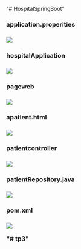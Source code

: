 "# HospitalSpringBoot" 

<h3>application.properities<h3>
<img src="capture/application.properities.png">

<h3>hospitalApplication<h3>
<img src="capture/hospitalApplication.java.png">

<h3>pageweb<h3>
<img src="capture/pageweb.png">

<h3>apatient.html<h3>
<img src="capture/patient.html.png">

<h3>patientcontroller<h3>
<img src="capture/patientcontroller.png">

<h3>patientRepository.java<h3>
<img src="capture/patientRepository.java.png">

<h3>pom.xml<h3>
<img src="capture/pom.xml.png">


"# tp3" 
